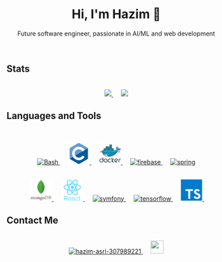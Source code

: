 <h1 align="center">Hi, I'm Hazim 👋</h1>
<p align="center">Future software engineer, passionate in AI/ML and web development</p>

<br/>

## Stats

<br/>

<div align="center">

<a href="https://github.com/jimasr">
  	<img src="https://github-readme-stats.vercel.app/api/top-langs/?username=jimasr&theme=github_dark&layout=compact&show_icons=true&hide_border=true" />
</a>
&emsp;
<a href="https://github.com/jimasr">
	<img src="https://github-readme-stats.vercel.app/api?username=jimasr&theme=github_dark&show_icons=true&hide_border=true&count_private=true&rank_icon=github" />
</a>
</div> 

## Languages and Tools

<br/>

<p align="center">
  	<a href="https://en.wikipedia.org/wiki/Bash_(Unix_shell)">
		<img height="50" width="50" alt="Bash" src="https://upload.wikimedia.org/wikipedia/commons/4/4b/Bash_Logo_Colored.svg"/>
	</a>
  &emsp;
  <a href="https://www.cprogramming.com/" target="_blank" rel="noreferrer"> 
      <img src="https://raw.githubusercontent.com/devicons/devicon/master/icons/c/c-original.svg" alt="c" width="50" height="50"/> 
  </a>
  &emsp;
  <a href="https://www.docker.com/" target="_blank" rel="noreferrer"> 
    <img src="https://raw.githubusercontent.com/devicons/devicon/master/icons/docker/docker-original-wordmark.svg" alt="docker" width="50" height="50"/>     </a>
  &emsp;
  <a href="https://firebase.google.com/" target="_blank" rel="noreferrer"> 
    <img src="https://www.vectorlogo.zone/logos/firebase/firebase-icon.svg" alt="firebase" width="50" height="50"/> 
  </a>
  &emsp;
  <a href="https://spring.io/" target="_blank" rel="noreferrer"> 
    <img src="https://www.vectorlogo.zone/logos/springio/springio-icon.svg" alt="spring" width="50" height="50"/> 
  </a>
</p>

<br/>


<div align="center">  
  &emsp;
  <a href="https://www.mongodb.com/" target="_blank" rel="noreferrer"> 
    <img src="https://raw.githubusercontent.com/devicons/devicon/master/icons/mongodb/mongodb-original-wordmark.svg" alt="mongodb" width="50" height="50"/>   </a>
  &emsp;
  <a href="https://reactjs.org/" target="_blank" rel="noreferrer"> 
    <img src="https://raw.githubusercontent.com/devicons/devicon/master/icons/react/react-original-wordmark.svg" alt="react" width="50" height="50"/> 
  </a>
  &emsp;
  <a href="https://symfony.com" target="_blank" rel="noreferrer"> 
    <img src="https://symfony.com/logos/symfony_white_03.svg" alt="symfony" width="50" height="50"/> 
  </a>
  &emsp;
  <a href="https://www.tensorflow.org" target="_blank" rel="noreferrer"> 
    <img src="https://www.vectorlogo.zone/logos/tensorflow/tensorflow-icon.svg" alt="tensorflow" width="50" height="50"/> 
  </a>
  &emsp;
  <a href="https://www.typescriptlang.org/" target="_blank" rel="noreferrer">
    <img src="https://raw.githubusercontent.com/devicons/devicon/master/icons/typescript/typescript-original.svg" alt="typescript" width="50" height="50"/>   </a>
  &emsp;
</div>

## Contact Me 

<br/>

<div align="center">
  <a href="https://linkedin.com/in/hazim-asri-307989221" target="blank">
    <img src="https://raw.githubusercontent.com/rahuldkjain/github-profile-readme-generator/master/src/images/icons/Social/linked-in-alt.svg"  alt="hazim-asri-307989221" height="30" width="40" />
  </a>
  &emsp;
  <a href="mailto: hazimasri@yahoo.com">
   <img src="https://upload.wikimedia.org/wikipedia/commons/7/7e/Gmail_icon_%282020%29.svg" height="30" width="30" />
  </a>
</div>
